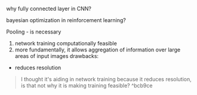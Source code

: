 why fully connected layer in CNN? 





bayesian optimization in reinforcement learning?


Pooling - is necessary 
1. network training computationally feasible 
2. more fundamentally, it allows aggregation of information over large areas of input images
drawbacks:
- reduces resolution 
> I thought it's aiding in network training because it reduces resolution, is that not why it is making training feasible?  ^bcb9ce